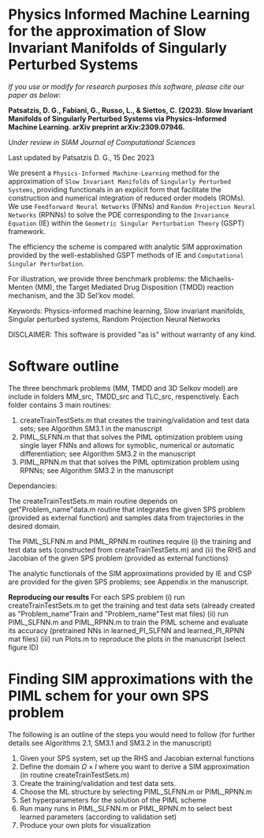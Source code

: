 # Physics Informed Machine Learning for the approximation of Slow Invariant Manifolds of Singularly Perturbed Systems

*If you use or modify for research purposes this software, please cite our paper as below:*

**Patsatzis, D. G., Fabiani, G., Russo, L., & Siettos, C. (2023). Slow Invariant Manifolds of Singularly Perturbed Systems via Physics-Informed Machine Learning. arXiv preprint arXiv:2309.07946.**

*Under review in SIAM Journal of Computational Sciences*

Last updated by Patsatzis D. G., 15 Dec 2023

We present a ``Physics-Informed Machine-Learning`` method for the approximation of ``Slow Invariant Manifolds`` of ``Singularly Perturbed Systems``, providing  functionals in an explicit form that facilitate the construction and numerical integration of reduced order models (ROMs).
We use ``Feedforward Neural Networks`` (FNNs) and ``Random Projection Neural Networks`` (RPNNs) to solve the PDE corresponding to the ``Invariance Equation`` (IE) within the ``Geometric Singular Perturbation Theory`` (GSPT) framework.

The efficiency the scheme is compared with analytic SIM approximation provided by the well-established GSPT methods of IE and ``Computational Singular Perturbation``.

For illustration, we provide three benchmark problems: the Michaelis-Menten (MM), the Target Mediated Drug Disposition (TMDD) reaction mechanism, and the 3D Sel'kov model.

Keywords: Physics-informed machine learning, Slow invariant manifolds, Singular perturbed systems, Random Projection Neural Networks

DISCLAIMER:
This software is provided "as is" without warranty of any kind.

# Software outline

The three benchmark problems (MM, TMDD and 3D Selkov model) are include in folders MM_src, TMDD_src and TLC_src, respenctively.
Each folder contains 3 main routines:
1) createTrainTestSets.m that creates the training/validation and test data sets; see Algorithm SM3.1 in the manuscript
2) PIML_SLFNN.m that that solves the PIML optimization problem using single layer FNNs and allows for symoblic, numerical or automatic differentiation; see Algorithm SM3.2 in the manuscript
3) PIML_RPNN.m that that solves the PIML optimization problem using RPNNs; see Algorithm SM3.2 in the manuscript

Dependancies:

The createTrainTestSets.m main routine depends on get"Problem_name"data.m routine that integrates the given SPS problem (provided as external function) and samples data from trajectories in the desired domain.

The PIML_SLFNN.m and PIML_RPNN.m routines require (i) the training and test data sets (constructed from createTrainTestSets.m) and (ii) the RHS and Jacobian of the given SPS problem (provided as external functions) 

The analytic functionals of the SIM approximations provided by IE and CSP are provided for the given SPS problems; see Appendix in the manuscript.

**Reproducing our results**
For each SPS problem 
(i)   run createTrainTestSets.m to get the training and test data sets (already created as "Problem_name"Train and "Problem_name"Test mat files)
(ii)  run PIML_SLFNN.m and PIML_RPNN.m to train the PIML scheme and evaluate its accuracy (pretrained NNs in learned_PI_SLFNN and learned_PI_RPNN mat files)
(iii) run Plots.m to reproduce the plots in the manuscript (select figure ID)

# Finding SIM approximations with the PIML schem for your own SPS problem

The following is an outline of the steps you would need to follow (for further details see Algorithms 2.1, SM3.1 and SM3.2 in the manuscript)
1) Given your SPS system, set up the RHS and Jacobian external functions 
2) Define the domain $\Omega \times I$ where you want to derive a SIM approximation (in routine createTrainTestSets.m)
3) Create the training/validation and test data sets.
4) Choose the ML structure by selecting PIML_SLFNN.m or PIML_RPNN.m
5) Set hyperparameters for the solution of the PIML scheme 
6) Run many runs in PIML_SLFNN.m or PIML_RPNN.m to select best learned parameters (according to validation set)
7) Produce your own plots for visualization